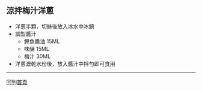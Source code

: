 ## 涼拌梅汁洋蔥

- 洋蔥半顆，切絲後放入冰水中冰鎮
- 調製醬汁
  - 鰹魚醬油 15ML
  - 味醂 15ML
  - 梅汁 30ML
- 洋蔥瀝乾水份後，放入醬汁中拌勻即可食用

-----

回到[首頁](index.md)

